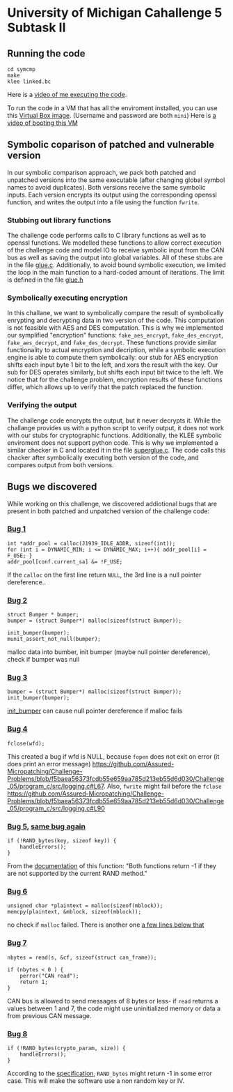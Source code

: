 # University of Michigan Cahallenge 5 Subtask II
## Running the code
```
cd symcmp
make
klee linked.bc 
```
Here is a [video of me executing the code](https://drive.google.com/file/d/1psbU6Ns0bt4Jwxffq1HEIq9T2Aq2GE4A/view?usp=sharing).

To run the code in a VM that has all the enviroment installed, you can use
this [Virtual Box image](https://drive.google.com/file/d/1i26PqOXh4j9cKXcOpFdKoRYp8FE50kKT/view?usp=sharing). (Username and password are both `mini`)
Here is [a video of booting this VM](https://drive.google.com/file/d/1PbCelmncdE7HDVt8gKhy7haxfVVdz0Oi/view?usp=sharing)

## Symbolic coparison of patched and vulnerable version
In our symbolic comparison approach, we pack both patched and unpatched versions into the same executable (after changing global symbol names to avoid duplicates).
Both versions receive the same symbolic inputs. Each version encrypts its output using the corresponding openssl function, and writes the output into a file using the function `fwrite`.

### Stubbing out library functions
The challenge code performs calls to C library functions as well as to openssl functions. We modelled these functions to allow correct execution of the challenge code and model IO to receive symbolic input from the CAN bus as well as saving the output into global variables. All of these stubs are in the file [glue.c](glue.c).
Additionally, to avoid bound symbolic execution, we limited the loop in the main function to a hard-coded amount of iterations. The limit is defined in the file [glue.h](glue.h)

### Symbolically executing encryption
In this challane, we want to symbolically compare the result of symbolically enrypting and decrypting data in two version of the code. This computation is not feasible with AES and DES computation. This is why we implemented our symplified "encryption" functions: `fake_aes_encrypt`, `fake_des_encrypt`, `fake_aes_decrypt`, and `fake_des_decrypt`.
These functions provide similar functionality to actual encryption and decription, while a symbolic execution engine is able to compute them symbolically: our stub for AES encryption shifts each input byte 1 bit to the left, and xors the result with the key. Our sub for DES operates similarly, but shifts each input bit twice to the left. We notice that for the challenge problem, encryption results of these functions differ, which allows up to verify that the patch replaced the function.

### Verifying the output
The challenge code encrypts the output, but it never decrypts it. While the challange provides us with a python script to verify output, it does not work with our stubs for cryptographic functions. Additionally, the KLEE symbolic enviroment does not support python code. This is why we implemented a similar checker in C and located it in the file [superglue.c](symcmp/superglue.c). The code calls this chacker after symbolically executing both version of the code, and compares output from both versions.

## Bugs we discovered
While working on this challenge, we discovered addiotional bugs that are present in both patched and unpatched version of the challenge code:

### [Bug 1](https://github.com/Assured-Micropatching/Challenge-Problems/blob/f5baea56373fcdb55e659aa785d213eb55d6d030/Challenge_05/program_c/src/main.c#L66)
```
int *addr_pool = calloc(J1939_IDLE_ADDR, sizeof(int));
for (int i = DYNAMIC_MIN; i <= DYNAMIC_MAX; i++){ addr_pool[i] = F_USE; }
addr_pool[conf.current_sa] &= !F_USE;
```
If the `calloc` on the first line return `NULL`, the 3rd line is a null pointer dereference..

### [Bug 2](https://github.com/Assured-Micropatching/Challenge-Problems/blame/f5baea56373fcdb55e659aa785d213eb55d6d030/Challenge_05/program_c/src/unit_testing/tests.c#L55)
```
struct Bumper * bumper;
bumper = (struct Bumper*) malloc(sizeof(struct Bumper));

init_bumper(bumper);
munit_assert_not_null(bumper);
```
malloc data into bumber, init bumper (maybe null pointer dereference), check if bumper was null

### [Bug 3](https://github.com/Assured-Micropatching/Challenge-Problems/blob/f5baea56373fcdb55e659aa785d213eb55d6d030/Challenge_05/program_c/src/main.c#L59)
```
bumper = (struct Bumper*) malloc(sizeof(struct Bumper));
init_bumper(bumper);
```
[init_bumper](https://github.com/Assured-Micropatching/Challenge-Problems/blob/f5baea56373fcdb55e659aa785d213eb55d6d030/Challenge_05/program_c/src/bumper.c#L3) can cause null pointer dereference if malloc fails


### [Bug 4](https://github.com/Assured-Micropatching/Challenge-Problems/blob/f5baea56373fcdb55e659aa785d213eb55d6d030/Challenge_05/program_c/src/logging.c#L165)
```
fclose(wfd);
```
This created a bug if wfd is NULL, because `fopen` does not exit on error (it does print an error message) <https://github.com/Assured-Micropatching/Challenge-Problems/blob/f5baea56373fcdb55e659aa785d213eb55d6d030/Challenge_05/program_c/src/logging.c#L67>. Also, `fwrite` might fail before the `fclose` <https://github.com/Assured-Micropatching/Challenge-Problems/blob/f5baea56373fcdb55e659aa785d213eb55d6d030/Challenge_05/program_c/src/logging.c#L90>

### [Bug 5](https://github.com/Assured-Micropatching/Challenge-Problems/blob/f5baea56373fcdb55e659aa785d213eb55d6d030/Challenge_05/program_c/src/logging.c#L86), [same bug again](https://github.com/Assured-Micropatching/Challenge-Problems/blob/f5baea56373fcdb55e659aa785d213eb55d6d030/Challenge_05/program_c/src/EVP_des_ede3_cbc.c#L9)
```
if (!RAND_bytes(key, sizeof key)) {
	handleErrors();
}
```
From the [documentation](https://www.openssl.org/docs/man1.0.2/man3/RAND_bytes.html) of this function:
"Both functions return -1 if they are not supported by the current RAND method."

### [Bug 6](https://github.com/Assured-Micropatching/Challenge-Problems/blob/f5baea56373fcdb55e659aa785d213eb55d6d030/Challenge_05/program_c/src/logging.c#L106)
```
unsigned char *plaintext = malloc(sizeof(mblock));
memcpy(plaintext, &mblock, sizeof(mblock));
```
no check if `malloc` failed. There is another one [a few lines below that](https://github.com/Assured-Micropatching/Challenge-Problems/blob/f5baea56373fcdb55e659aa785d213eb55d6d030/Challenge_05/program_c/src/logging.c#L109)

### [Bug 7](https://github.com/Assured-Micropatching/Challenge-Problems/blob/master/Challenge_05/program_c/src/main.c#L102)
```
nbytes = read(s, &cf, sizeof(struct can_frame));

if (nbytes < 0 ) {
	perror("CAN read");
	return 1;
}
```
CAN bus is allowed to send messages of 8 bytes or less- if `read` returns a values between 1 and 7, the code might use uninitialized memory or data a from previous CAN message.

### [Bug 8](https://github.com/Assured-Micropatching/Challenge-Problems/blob/master/Challenge_05/program_c/src/logging.c#L86)
```
if (!RAND_bytes(crypto_param, size)) {
	handleErrors();
}
```
According to the [specification](https://www.openssl.org/docs/man1.0.2/man3/RAND_bytes.html), `RAND_bytes` might return -1 in some error case. This will make the software use a non random key or IV.
